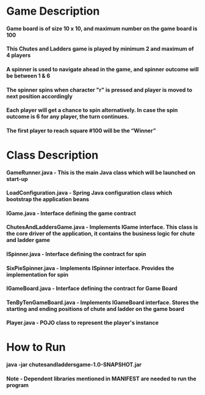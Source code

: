 # Game Description
#### Game board is of size 10 x 10, and maximum number on the game board is 100
#### This Chutes and Ladders game is played by minimum 2 and maximum of 4 players
#### A spinner is used to navigate ahead in the game, and spinner outcome will be between 1 & 6
#### The spinner spins when character "r" is pressed and player is moved to next position accordingly
#### Each player will get a chance to spin alternatively. In case the spin outcome is 6 for any player, the turn continues.
#### The first player to reach square #100 will be the “Winner”


# Class Description
#### GameRunner.java  - This is the main Java class which will be launched on start-up
#### LoadConfiguration.java - Spring Java configuration class which bootstrap the application beans
#### IGame.java - Interface defining the game contract
#### ChutesAndLaddersGame.java - Implements IGame interface. This class is the core driver of the application, it contains the business logic for chute and ladder game
#### ISpinner.java - Interface defining the contract for spin
#### SixPieSpinner.java - Implements ISpinner interface. Provides the implementation for spin
#### IGameBoard.java - Interface defining the contract for Game Board
#### TenByTenGameBoard.java - Implements IGameBoard interface. Stores the starting and ending positions of chute and ladder on the game board
#### Player.java - POJO class to represent the player's instance


# How to Run
#### java -jar chutesandladdersgame-1.0-SNAPSHOT.jar
#### Note - Dependent libraries mentioned in MANIFEST are needed to run the program
